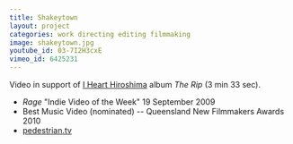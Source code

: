 ```yaml
---
title: Shakeytown
layout: project
categories: work directing editing filmmaking
image: shakeytown.jpg
youtube_id: 03-7I2H3cxE
vimeo_id: 6425231
---
```


Video in support of [I Heart Hiroshima][ihh] album _The Rip_
(3 min 33 sec).

- _Rage_ "Indie Video of the Week" 19 September 2009
- Best Music Video (nominated) -- Queensland New Filmmakers Awards 2010
- [pedestrian.tv](http://www.pedestrian.tv/news/pop-culture/new-i-heart-hiroshima-video---shakeytown-/3144.htm)

[ihh]: http://www.ihearthiroshima.com
